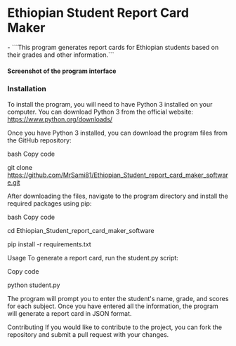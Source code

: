 <h1>Ethiopian Student Report Card Maker</h1>
- ```This program generates report cards for Ethiopian students based on their grades and other information.```

#### Screenshot of the program interface

### Installation
To install the program, you will need to have Python 3 installed on your computer. You can download Python 3 from the official website: https://www.python.org/downloads/

Once you have Python 3 installed, you can download the program files from the GitHub repository:

bash
Copy code





git clone https://github.com/MrSami81/Ethiopian_Student_report_card_maker_software.git





After downloading the files, navigate to the program directory and install the required packages using pip:

bash
Copy code






cd Ethiopian_Student_report_card_maker_software







pip install -r requirements.txt





Usage
To generate a report card, run the student.py script:

Copy code






python student.py






The program will prompt you to enter the student's name, grade, and scores for each subject. Once you have entered all the information, the program will generate a report card in JSON format.

Contributing
If you would like to contribute to the project, you can fork the repository and submit a pull request with your changes.





